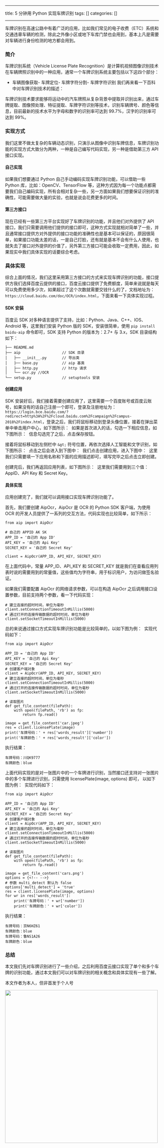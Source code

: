 
--- 
title:  5 分钟用 Python 实现车牌识别 
tags: []
categories: [] 

---
车牌识别在高速公路中有着广泛的应用，比如我们常见的电子收费（ETC）系统和交通违章车辆的检测，除此之外像小区或地下车库门禁也会用到，基本上凡是需要对车辆进行身份检测的地方都会用到。

### 简介

车牌识别系统（Vehicle License Plate Recognition）是计算机视频图像识别技术在车辆牌照识别中的一种应用，通常一个车牌识别系统主要包括以下这四个部分：
- 车辆图像获取- 车牌定位- 车牌字符分割- 车牌字符识别
我们再来看一下百科中对车牌识别技术的描述：

>  
 车牌识别技术要求能够将运动中的汽车牌照从复杂背景中提取并识别出来，通过车牌提取、图像预处理、特征提取、车牌字符识别等技术，识别车辆牌号、颜色等信息，目前最新的技术水平为字母和数字的识别率可达到 99.7%，汉字的识别率可达到 99%。 


### 实现方式

我们这里不做太复杂的车辆动态识别，只演示从图像中识别车牌信息，车牌识别功能的实现方式大致分为两种，一种是自己编写代码实现，另一种是借助第三方 API 接口实现。

#### 自己实现

如果我们想要通过 Python 自己手动编码实现车牌识别功能，可以借助一些 Python 库，比如：OpenCV、TensorFlow 等，这种方式因为每一个功能点都需要我们自己编码实现，所有会相对复杂一些，另一方面如果我们想要保证识别的准确性，可能需要做大量的实验，也就是说会花费更多的时间。

#### 第三方接口

现在已经有一些第三方平台实现好了车牌识别的功能，并且他们对外提供了 API 接口，我们只需要调用他们提供的接口即可，这种方式实现就相对简单了一些，并且通常接口提供方对外提供的接口功能的准确性也是基本可以保证的，原因很简单，如果接口功能太差的话，一是自己打脸，还有就是基本不会有什么人使用，也就失去了接口对外提供的价值了，另外第三方接口可能会收取一定费用，因此，如果现实中我们具体实现的话要综合考虑。

### 具体实现

综合上面的情况，我们这里采用第三方接口的方式来实现车牌识别的功能，接口提供方我们选择百度云提供的接口，百度云接口提供了免费额度，简单来说就是每天可以免费使用多少次，如果超过了这个次数就需要交钱什么的了，文档地址为：`https://cloud.baidu.com/doc/OCR/index.html`，下面来看一下具体实现过程。

#### SDK 安装

百度云 SDK 对多种语言提供了支持，比如：Python、Java、C++、IOS、Android 等，这里我们安装 Python 版的 SDK，安装很简单，使用 `pip install baidu-aip` 命令即可，SDK 支持 Python 的版本为：2.7+ 与 3.x，SDK 目录结构如下：

```
├── README.md
├── aip                   // SDK 目录
│   ├── __init__.py       // 导出类
│   ├── base.py           // aip 基类
│   ├── http.py           // http 请求
│   └── ocr.py //OCR
└── setup.py              // setuptools 安装

```

#### 创建应用

SDK 安装好后，我们接着需要创建应用了，这里需要一个百度账号或百度云账号，如果没有的话自己注册一个即可，登录及注册地址为：`https://login.bce.baidu.com/?redirect=http%3A%2F%2Fcloud.baidu.com%2Fcampaign%2Fcampus-2018%2Findex.html`，登录之后，我们将鼠标移动到登录头像位置，接着在弹出菜单中单击用户中心，如下图所示： <img src="https://img-blog.csdnimg.cn/20200422084304873.png" alt=""> 如果是首次进入的话，勾选一下相应信息，如下图所示： <img src="https://img-blog.csdnimg.cn/20200422084345822.png" alt=""> 信息勾选完了之后，点击保存按钮。

接着将鼠标移动到左侧栏中 `&gt;` 符号位置，再依次选择人工智能和文字识别，如下图所示： <img src="https://img-blog.csdnimg.cn/20200422084412859.png" alt=""> 点击之后会进入到下图中： <img src="https://img-blog.csdnimg.cn/20200422084434970.png" alt=""> 我们点击创建应用，进入下图中： <img src="https://img-blog.csdnimg.cn/20200422084454132.png" alt=""> 这里我们只需要填一下应用名称和下面的应用描述即可，填写完毕之后点击立即创建。

创建完后，我们再返回应用列表，如下图所示： <img src="https://img-blog.csdnimg.cn/20200422084513137.png" alt=""> 这里我们需要用到三个值：AppID、API Key 和 Secret Key。

#### 具体实现

应用创建完了，我们就可以调用接口实现车牌识别功能了。

首先，我们要创建 AipOcr，AipOcr 是 OCR 的 Python SDK 客户端，为使用 OCR 的开发人员提供了一系列的交互方法，代码实现也比较简单，如下所示：

```
from aip import AipOcr

# 自己的 APPID AK SK
APP_ID = '自己的 App ID'
API_KEY = '自己的 Api Key'
SECRET_KEY = '自己的 Secret Key'

client = AipOcr(APP_ID, API_KEY, SECRET_KEY)

```

在上面代码中，常量 APP_ID、API_KEY 和 SECRET_KEY 就是我们在查看应用列表时说的需要用到的常量值，这些值均为字符串，用于标识用户，为访问做签名验证。

如果我们需要配置 AipOcr 的网络请求参数，可以在构造 AipOcr 之后调用接口设置参数，目前支持两个参数，看一下代码实现：

```
# 建立连接的超时时间，单位为毫秒
client.setConnectionTimeoutInMillis(5000)
# 通过打开的连接传输数据的超时时间，单位为毫秒
client.setSocketTimeoutInMillis(5000)

```

总的来说通过接口方式实现车牌识别功能是比较简单的，以如下图为例： <img src="https://img-blog.csdnimg.cn/20200422084534922.png" alt=""> 实现代码如下：

```
from aip import AipOcr

APP_ID = '自己的 App ID'
API_KEY = '自己的 Api Key'
SECRET_KEY = '自己的 Secret Key'
# 创建客户端对象
client = AipOcr(APP_ID, API_KEY, SECRET_KEY)
# 建立连接的超时时间，单位为毫秒
client.setConnectionTimeoutInMillis(5000)
# 通过打开的连接传输数据的超时时间，单位为毫秒
client.setSocketTimeoutInMillis(5000)

# 读取图片
def get_file_content(filePath):
    with open(filePath, 'rb') as fp:
        return fp.read()

image = get_file_content('car.jpeg')
res = client.licensePlate(image)
print('车牌号码：' + res['words_result']['number'])
print('车牌颜色：' + res['words_result']['color'])

```

执行结果：

```
车牌号码：川QK9777
车牌颜色：blue

```

上面代码实现的是对一张图片中的一个车牌进行识别，当然接口还支持对一张图片中的多个车牌进行识别，只需使用 licensePlate(image, options) 即可， 以如下图为例： <img src="https://img-blog.csdnimg.cn/20200422084557293.png" alt=""> 实现代码如下：

```
from aip import AipOcr

APP_ID = '自己的 App ID'
API_KEY = '自己的 Api Key'
SECRET_KEY = '自己的 Secret Key'
# 创建客户端对象
client = AipOcr(APP_ID, API_KEY, SECRET_KEY)
# 建立连接的超时时间，单位为毫秒
client.setConnectionTimeoutInMillis(5000)
# 通过打开的连接传输数据的超时时间，单位为毫秒
client.setSocketTimeoutInMillis(5000)

# 读取图片
def get_file_content(filePath):
    with open(filePath, 'rb') as fp:
        return fp.read()

image = get_file_content('cars.png')
options = {<!-- -->}
# 参数 multi_detect 默认为 false
options['multi_detect'] = 'true'
res = client.licensePlate(image, options)
for wr in res['words_result']:
    print('车牌号码：' + wr['number'])
    print('车牌颜色：' + wr['color'])

```

执行结果：

```
车牌号码：京N6HZ61
车牌颜色：blue
车牌号码：鲁NS1A26
车牌颜色：blue

```

### 总结

本文我们先对车牌识别进行了一些介绍，之后利用百度云接口实现了单个和多个车牌的识别功能，通过本文我们可以对车牌识别的相关概念和具体实现有一些了解。

>  
 本文作者为本人，但非首发于个人号 


<img src="https://img-blog.csdnimg.cn/20200321222018500.PNG?#pic_center" alt="" width="500">
